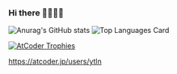 ### Hi there 👋👋👋👋

![Anurag's GitHub stats](https://github-readme-stats.vercel.app/api?username=yuta225&show_icons=true&theme=merko)
![Top Languages Card](https://github-readme-stats.vercel.app/api/top-langs/?username=yuta225&theme=merko)

[![AtCoder Trophies](https://atcoder-trophies.vercel.app/api/v1/atcoder?username=ytln&theme=matrix)](https://github.com/KATO-Hiro/AtCoderTrophies)


https://atcoder.jp/users/ytln

<!--
**Yuta225/Yuta225** is a ✨ _special_ ✨ repository because its `README.md` (this file) appears on your GitHub profile.

Here are some ideas to get you started:

- 🔭 I’m currently working on ...
- 🌱 I’m currently learning ...
- 👯 I’m looking to collaborate on ...
- 🤔 I’m looking for help with ...
- 💬 Ask me about ...
- 📫 How to reach me: ...
- 😄 Pronouns: ...
- ⚡ Fun fact: ...

https://github.com/anuraghazra/github-readme-stats/blob/master/docs/readme_ja.md
-->
